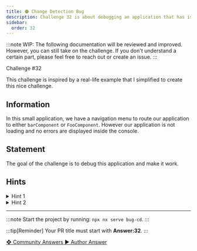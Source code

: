```yaml
---
title: 🟠 Change Detection Bug
description: Challenge 32 is about debugging an application that has issue when change detection is triggered
sidebar:
  order: 32
---
```


:::note
WIP: The following documentation will be reviewed and improved. However, you can still take on the challenge. If you don't understand a certain part, please feel free to reach out or create an issue.
:::

<div class="chip">Challenge #32</div>

This challenge is inspired by a real-life example that I simplified to create this nice challenge.

## Information

In this small application, we have a navigation menu to route our application to either `barComponent` or `FooComponent`. However our application is not loading and no errors are displayed inside the console.

## Statement

The goal of the challenge is to debug this application and make it work.

## Hints

<details>
  <summary>Hint 1</summary>
  
  If you comment out `routerLinkActive="isSelected"` inside `NavigationComponent`: the application loads correctly.
</details>

<details>
  <summary>Hint 2</summary>

If you open the [`RouterLinkActive` source code](https://github.com/angular/angular/blob/main/packages/router/src/directives/router_link_active.ts) and go to **line 196**, Angular is calling `this.cdr.markForCheck` inside a microTask which triggers a new CD cycle. If you comment out this line, the application loads again, however the bug is not inside the Angular Framework. 😅😯

</details>

---

:::note
Start the project by running: `npx nx serve bug-cd`.
:::

:::tip[Reminder]
Your PR title must start with <b>Answer:32</b>.
:::

<div class="article-footer">
  <a
    href="https://github.com/tomalaforge/angular-challenges/pulls?q=label%3A32+label%3Aanswer"
    alt="Change Detection Bug community solutions">
    ❖ Community Answers
  </a>
  <a
    href='https://github.com/tomalaforge/angular-challenges/pulls?q=label%3A32+label%3A'
    alt="Change Detection Bug solution author">
    ▶︎ Author Answer
  </a>
  </div>
